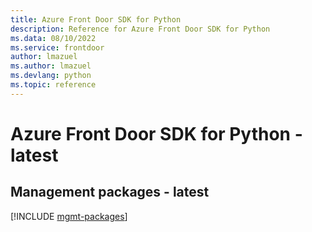 ```yaml
---
title: Azure Front Door SDK for Python
description: Reference for Azure Front Door SDK for Python
ms.data: 08/10/2022
ms.service: frontdoor
author: lmazuel
ms.author: lmazuel
ms.devlang: python
ms.topic: reference
---
```

# Azure Front Door SDK for Python - latest

## Management packages - latest
[!INCLUDE [mgmt-packages](front-door-mgmt-index.md)]